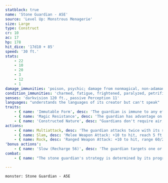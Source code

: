 ```yaml
---
statblock: true
name: 'Stone Guardian - A5E'
source: 'Level Up: Monstrous Menagerie'
size: Large
type: Construct
cr: 10
ac: 17
hp: 178
hit_dice: '17d10 + 85'
speed: '30 ft.'
stats:
    - 22
    - 10
    - 20
    - 3
    - 12
    - 1
damage_immunities: 'poison, psychic; damage from nonmagical, non-adamantine weapons'
condition_immunities: 'charmed, fatigue, frightened, paralyzed, petrified, poisoned'
senses: 'darkvision 120 ft., passive Perception 11'
languages: "understands the languages of its creator but can't speak"
traits:
    - { name: 'Immutable Form', desc: 'The guardian is immune to any effect that would alter its form.' }
    - { name: 'Magic Resistance', desc: 'The guardian has advantage on saving throws against spells and magical effects.' }
    - { name: 'Constructed Nature', desc: "Guardians don't require air, sustenance, or sleep." }
actions:
    - { name: Multiattack, desc: 'The guardian attacks twice with its slam.' }
    - { name: Slam, desc: 'Melee Weapon Attack: +10 to hit, reach 5 ft., one target. Hit: 19 (3d8 + 6) bludgeoning damage.' }
    - { name: Rock, desc: 'Ranged Weapon Attack: +10 to hit, range 60/240 ft., one target. Hit: 30 (7d6 + 6) bludgeoning damage. The target makes a DC 18 Strength saving throw, falling prone on a failure.' }
'bonus actions':
    - { name: 'Slow (Recharge 56)', desc: 'The guardian targets one or more creatures within 30 feet. Each target makes a DC 17 Wisdom saving throw. On a failure, the target is slowed for 1 minute. A target can repeat the saving throw at the end of each of its turns, ending the effect on itself on a success.' }
combat:
    - { name: "The stone guardian's strategy is determined by its programming", desc: "Most commonly, it attacks the closest enemy first. It moves to include at least two creatures within range before using Slow. It throws a rock or other object if it can't reach an enemy on its turn." }

---
```

```statblock
monster: Stone Guardian - A5E
```
